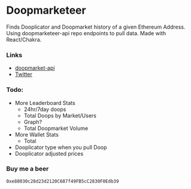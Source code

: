 # Doopmarketeer
Finds Dooplicator and Doopmarket history of a given Ethereum Address. Using doopmarketeer-api repo endpoints to pull data. Made with React/Chakra.

### Links
- [doopmarket-api](https://github.com/slowshi/doopmarketeer-api)
- [Twitter](https://github.com/slowshi/doopmarketeer-api)


### Todo:
- More Leaderboard Stats
  - 24hr/7day doops
  - Total Doops by Market/Users
  - Graph?
  - Total Doopmarket Volume
- More Wallet Stats
  - Total
- Dooplicator type when you pull Doop
- Dooplicator adjusted prices


### Buy me a beer
```bash
0xe88030c28d23d2120C687f49FB5cC2830F0Edb39
```